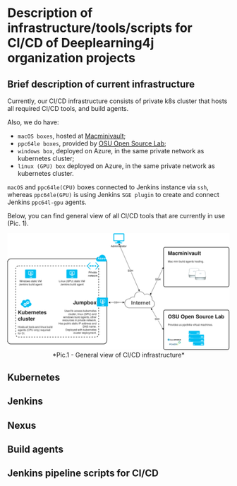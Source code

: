 # Description of infrastructure/tools/scripts for CI/CD of Deeplearning4j organization projects

## Brief description of current infrastructure
Currently, our CI/CD infrastructure consists of private k8s cluster that hosts all required CI/CD tools, and build agents.

Also, we do have:
* `macOS boxes`, hosted at [Macminivault](https://www.macminivault.com);
* `ppc64le boxes`, provided by [OSU Open Source Lab](https://oregonstate.edu/);
* `windows box`, deployed on Azure, in the same private network as kubernetes cluster;
* `linux (GPU) box` deployed on Azure, in the same private network as kubernetes cluster.

`macOS` and `ppc64le(CPU)` boxes connected to Jenkins instance via `ssh`,
whereas `ppc64le(GPU)` is using Jenkins `SGE plugin` to create and connect Jenkins `ppc64l-gpu` agents.

Below, you can find general view of all CI/CD tools that are currently in use (Pic. 1).

<p align="center">
    <img src="imgs/ci_cd_infrastructure.png" alt="General view of CI/CD infrastructure">
    <br>
    *Pic.1 - General view of CI/CD infrastructure*
</p>

## Kubernetes

## Jenkins

## Nexus

## Build agents

## Jenkins pipeline scripts for CI/CD
